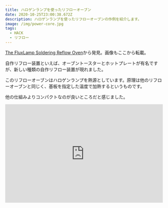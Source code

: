 ```yaml
---
title: ハロゲンランプを使ったリフローオーブン
date: 2020-10-25T23:00:38.672Z
description: ハロゲンランプを使ったリフローオーブンの作例を紹介します。
image: /img/power-core.jpg
tags:
  - HACK
  - リフロー
---
```

[The FluxLamp Soldering Reflow Oven](https://nathan.vertile.com/blog/2019/04/24/fluxlamp-the-soldering-reflow-over-for-hackers/#2d08533af)から発見。画像もここから転載。

自作リフロー装置といえば、オーブントースターとホットプレートが有名ですが、新しい種類の自作リフロー装置が現れました。

このリフローオーブンはハロゲンランプを熱源としています。原理は他のリフローオーブンと同じく、基板を指定した温度で加熱するというものです。

他の仕組みよりコンパクトなのが良いところだと感じました。

<iframe width="100%" height="315" src="https://www.youtube.com/embed/Mx7OqcKJjhQ" frameborder="0" allow="accelerometer; autoplay; clipboard-write; encrypted-media; gyroscope; picture-in-picture" allowfullscreen></iframe>
